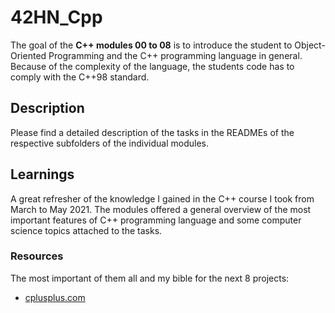 # 42HN_Cpp

The goal of the **C++ modules 00 to 08** is to introduce the student to Object-Oriented Programming and the C++ programming language in general.
Because of the complexity of the language, the students code has to comply with the C++98 standard.

## Description

Please find a detailed description of the tasks in the READMEs of the respective subfolders of the individual modules.

## Learnings

A great refresher of the knowledge I gained in the C++ course I took from March to May 2021. The modules offered a general overview of the most important features of C++ programming language and some computer science topics attached to the tasks.

### Resources

The most important of them all and my bible for the next 8 projects:
* [cplusplus.com](http://www.cplusplus.com/)
